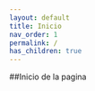 ```yaml
---
layout: default
title: Inicio
nav_order: 1
permalink: /
has_children: true
---
```


##Inicio de la pagina
